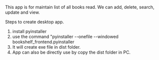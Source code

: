 This app is for maintain list of all books read.
We can add, delete, search, update and view.

Steps to create desktop app.
1. install pyinstaller
2. use the command "pyinstaller --onefile --windowed bookshelf_frontend.pyinstaller
3. It will create exe file in dist folder.
4. App can also be directly use by copy the dist folder in PC.
